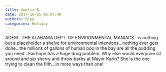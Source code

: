 ```yaml
---
title: Amelia B.
date: 2017-10-05 06:07:48
authors: Ripp
categories: Holiday
---
```


 ADEM...THE ALABAMA DEPT. OF ENVIRONMENTAL MANIACS...is nothing but a placeholder a shelve for environmental intentions...nothing ever gets done...the millions of gallons of human poo in the bay are all the pudding you need...Fairhope has a huge drug problem. Why else would everyone sit around and sip sherry and throw barbs at Mayor Karin? She is the one trying to clean the filth...in more  ways than one!